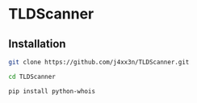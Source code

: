 # TLDScanner

## Installation

```bash
git clone https://github.com/j4xx3n/TLDScanner.git

cd TLDScanner

pip install python-whois
```
